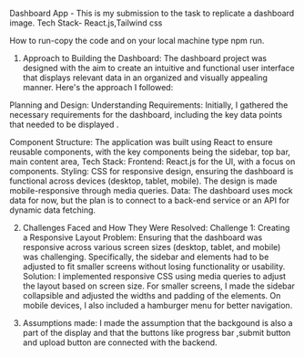 Dashboard App -
This is my submission to the task to replicate a dashboard image.
Tech Stack- React.js,Tailwind css

How to run-copy the code and on your local machine type npm run.

1. Approach to Building the Dashboard:
The dashboard project was designed with the aim to create an intuitive and functional user interface that displays relevant data in an organized and visually appealing manner. Here's the approach I followed:

Planning and Design:
Understanding Requirements: Initially, I gathered the necessary requirements for the dashboard, including the key data points that needed to be displayed .

Component Structure: The application was built using React to ensure reusable components, with the key components being the sidebar, top bar, main content area,
Tech Stack:
Frontend: React.js for the UI, with a focus on components.
Styling: CSS for responsive design, ensuring the dashboard is functional across devices (desktop, tablet, mobile). The design is made mobile-responsive through media queries.
Data: The dashboard uses mock data for now, but the plan is to connect to a back-end service or an API for dynamic data fetching.


2. Challenges Faced and How They Were Resolved:
Challenge 1: Creating a Responsive Layout
Problem: Ensuring that the dashboard was responsive across various screen sizes (desktop, tablet, and mobile) was challenging. Specifically, the sidebar and elements had to be adjusted to fit smaller screens without losing functionality or usability.
Solution: I implemented responsive CSS using media queries to adjust the layout based on screen size. For smaller screens, I made the sidebar collapsible and adjusted the widths and padding of the elements. On mobile devices, I also included a hamburger menu for better navigation.

3. Assumptions made:
I made the assumption that the backgound is also  a part of the display and that the buttons like progress bar ,submit button and upload button are connected with the backend.
